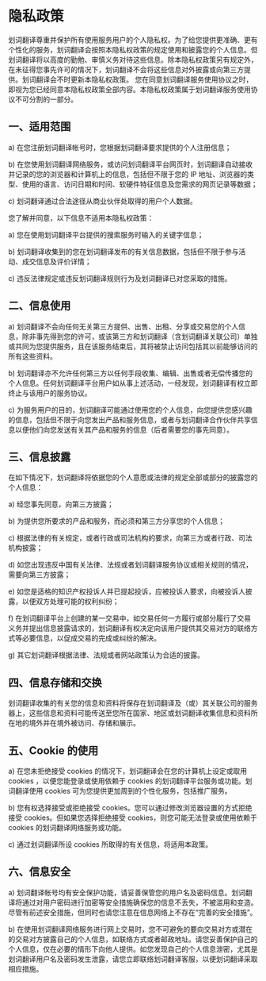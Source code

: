<global-header />

# 隐私政策

划词翻译尊重并保护所有使用服务用户的个人隐私权。为了给您提供更准确、更有个性化的服务，划词翻译会按照本隐私权政策的规定使用和披露您的个人信息。但划词翻译将以高度的勤勉、审慎义务对待这些信息。除本隐私权政策另有规定外，在未征得您事先许可的情况下，划词翻译不会将这些信息对外披露或向第三方提供。划词翻译会不时更新本隐私权政策。 您在同意划词翻译服务使用协议之时，即视为您已经同意本隐私权政策全部内容。本隐私权政策属于划词翻译服务使用协议不可分割的一部分。

## 一、适用范围

a) 在您注册划词翻译帐号时，您根据划词翻译要求提供的个人注册信息；

b) 在您使用划词翻译网络服务，或访问划词翻译平台网页时，划词翻译自动接收并记录的您的浏览器和计算机上的信息，包括但不限于您的 IP 地址、浏览器的类型、使用的语言、访问日期和时间、软硬件特征信息及您需求的网页记录等数据；

c) 划词翻译通过合法途径从商业伙伴处取得的用户个人数据。

您了解并同意，以下信息不适用本隐私权政策：

a) 您在使用划词翻译平台提供的搜索服务时输入的关键字信息；

b) 划词翻译收集到的您在划词翻译发布的有关信息数据，包括但不限于参与活动、成交信息及评价详情；

c) 违反法律规定或违反划词翻译规则行为及划词翻译已对您采取的措施。

## 二、信息使用

a) 划词翻译不会向任何无关第三方提供、出售、出租、分享或交易您的个人信息，除非事先得到您的许可，或该第三方和划词翻译（含划词翻译关联公司）单独或共同为您提供服务，且在该服务结束后，其将被禁止访问包括其以前能够访问的所有这些资料。

b) 划词翻译亦不允许任何第三方以任何手段收集、编辑、出售或者无偿传播您的个人信息。任何划词翻译平台用户如从事上述活动，一经发现，划词翻译有权立即终止与该用户的服务协议。

c) 为服务用户的目的，划词翻译可能通过使用您的个人信息，向您提供您感兴趣的信息，包括但不限于向您发出产品和服务信息，或者与划词翻译合作伙伴共享信息以便他们向您发送有关其产品和服务的信息（后者需要您的事先同意）。

## 三、信息披露

在如下情况下，划词翻译将依据您的个人意愿或法律的规定全部或部分的披露您的个人信息：

a) 经您事先同意，向第三方披露；

b) 为提供您所要求的产品和服务，而必须和第三方分享您的个人信息；

c) 根据法律的有关规定，或者行政或司法机构的要求，向第三方或者行政、司法机构披露；

d) 如您出现违反中国有关法律、法规或者划词翻译服务协议或相关规则的情况，需要向第三方披露；

e) 如您是适格的知识产权投诉人并已提起投诉，应被投诉人要求，向被投诉人披露，以便双方处理可能的权利纠纷；

f) 在划词翻译平台上创建的某一交易中，如交易任何一方履行或部分履行了交易义务并提出信息披露请求的，划词翻译有权决定向该用户提供其交易对方的联络方式等必要信息，以促成交易的完成或纠纷的解决。

g) 其它划词翻译根据法律、法规或者网站政策认为合适的披露。

## 四、信息存储和交换

划词翻译收集的有关您的信息和资料将保存在划词翻译及（或）其关联公司的服务器上，这些信息和资料可能传送至您所在国家、地区或划词翻译收集信息和资料所在地的境外并在境外被访问、存储和展示。

## 五、Cookie 的使用

a) 在您未拒绝接受 cookies 的情况下，划词翻译会在您的计算机上设定或取用 cookies ，以便您能登录或使用依赖于 cookies 的划词翻译平台服务或功能。划词翻译使用 cookies 可为您提供更加周到的个性化服务，包括推广服务。

b) 您有权选择接受或拒绝接受 cookies。您可以通过修改浏览器设置的方式拒绝接受 cookies。但如果您选择拒绝接受 cookies，则您可能无法登录或使用依赖于 cookies 的划词翻译网络服务或功能。

c) 通过划词翻译所设 cookies 所取得的有关信息，将适用本政策。

## 六、信息安全

a) 划词翻译帐号均有安全保护功能，请妥善保管您的用户名及密码信息。划词翻译将通过对用户密码进行加密等安全措施确保您的信息不丢失，不被滥用和变造。尽管有前述安全措施，但同时也请您注意在信息网络上不存在“完善的安全措施”。

b) 在使用划词翻译网络服务进行网上交易时，您不可避免的要向交易对方或潜在的交易对方披露自己的个人信息，如联络方式或者邮政地址。请您妥善保护自己的个人信息，仅在必要的情形下向他人提供。如您发现自己的个人信息泄密，尤其是划词翻译用户名及密码发生泄露，请您立即联络划词翻译客服，以便划词翻译采取相应措施。

<global-footer />
